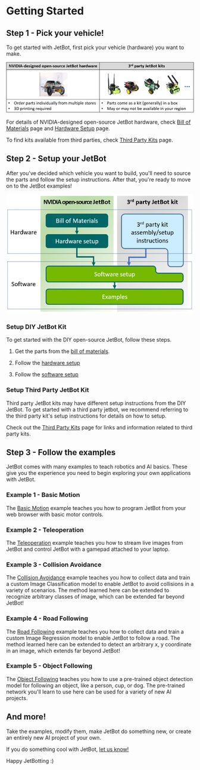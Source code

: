 # Getting Started

## Step 1 - Pick your vehicle!

To get started with JetBot, first pick your vehicle (hardware) you want to make.

![](images/nvjetbot_vs_3rdparty.png)

For details of NVIDIA-designed open-source JetBot hardware, check [Bill of Materials](bill_of_materials.md) page and [Hardware Setup](hardware_setup.md) page.

To find kits available from third parties, check [Third Party Kits](third_party_kits.md) page.


## Step 2 - Setup your JetBot

After you've decided which vehicle you want to build, you'll need to source the parts and follow the setup instructions. After that, you're ready to move on to the JetBot examples!

![JetBot Getting Started Steps](images/steps_nvjetbot_vs_3rdparty.png)

### Setup DIY JetBot Kit

To get started with the DIY open-source JetBot, follow these steps.

1. Get the parts from the [bill of materials](bill_of_materials.md).

2. Follow the [hardware setup](hardware_setup.md)

3. Follow the [software setup](software_setup/docker.md)

### Setup Third Party JetBot Kit

Third party JetBot kits may have different setup instructions from the DIY JetBot. To get started with a third party jetbot, we recommend referring to the third party kit's setup instructions for details on how to setup.

Check out the [Third Party Kits](third_party_kits.md) page for links and information related to third party kits.

## Step 3 - Follow the examples

JetBot comes with many examples to teach robotics and AI basics. These give you the experience you need to begin exploring your own applications with JetBot.

### Example 1 - Basic Motion

The [Basic Motion](examples/basic_motion.md) example teaches you how to program JetBot from your web browser with basic motor controls.

### Example 2 - Teleoperation

The [Teleoperation](examples/teleoperation.md) example teaches you how to stream live images from JetBot and control JetBot with a gamepad attached to your laptop.

### Example 3 - Collision Avoidance

The [Collision Avoidance](examples/collision_avoidance.md) example teaches you how to collect data and train a custom Image Classification model to enable JetBot to avoid collisions in a variety of scenarios. The method learned here can be extended to recognize arbitrary classes of image, which can be extended far beyond JetBot!

### Example 4 - Road Following

The [Road Following](examples/road_following.md) example teaches you how to collect data and train a custom Image Regression model to enable JetBot to follow a road. The method learned here can be extended to detect an arbitrary x, y coordinate in an image, which extends far beyond JetBot!

### Example 5 - Object Following

The [Object Following](examples/object_following.md) teaches you how to use a pre-trained object detection model for following an object, like a person, cup, or dog. The pre-trained network you'll learn to use here can be used for a variety of new AI projects.

## And more!

Take the examples, modify them, make JetBot do something new, or create an entirely new AI project of your own.  

If you do something cool with JetBot, [let us know!](https://forums.developer.nvidia.com/c/agx-autonomous-machines/jetson-embedded-systems/jetson-projects)

Happy JetBotting :)
